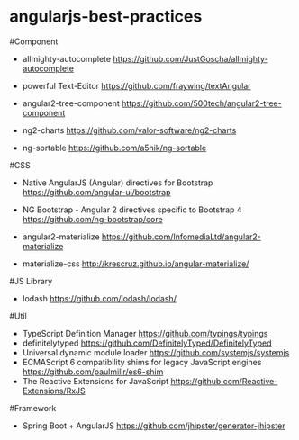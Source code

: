 # angularjs-best-practices

#Component

- allmighty-autocomplete
https://github.com/JustGoscha/allmighty-autocomplete

- powerful Text-Editor
https://github.com/fraywing/textAngular

- angular2-tree-component
https://github.com/500tech/angular2-tree-component

- ng2-charts
https://github.com/valor-software/ng2-charts

- ng-sortable
https://github.com/a5hik/ng-sortable

#CSS

- Native AngularJS (Angular) directives for Bootstrap
https://github.com/angular-ui/bootstrap

- NG Bootstrap - Angular 2 directives specific to Bootstrap 4
https://github.com/ng-bootstrap/core

- angular2-materialize
https://github.com/InfomediaLtd/angular2-materialize

- materialize-css
http://krescruz.github.io/angular-materialize/

#JS Library
- lodash
https://github.com/lodash/lodash/

#Util
- TypeScript Definition Manager https://github.com/typings/typings
- definitelytyped https://github.com/DefinitelyTyped/DefinitelyTyped
- Universal dynamic module loader https://github.com/systemjs/systemjs
- ECMAScript 6 compatibility shims for legacy JavaScript engines https://github.com/paulmillr/es6-shim
- The Reactive Extensions for JavaScript https://github.com/Reactive-Extensions/RxJS

#Framework
- Spring Boot + AngularJS
https://github.com/jhipster/generator-jhipster


